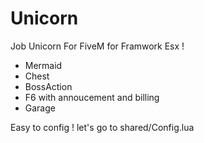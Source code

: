 # Unicorn

Job Unicorn For FiveM for Framwork Esx ! 

- Mermaid
- Chest
- BossAction
- F6 with annoucement and billing
- Garage

Easy to config ! let's go to shared/Config.lua
